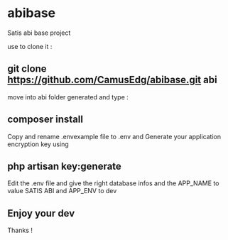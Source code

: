 # abibase

Satis abi base project

use to clone it :

git clone https://github.com/CamusEdg/abibase.git abi
--

move into abi folder generated and type :

composer install
--

Copy and rename .envexample file to .env and Generate your application encryption key using 

php artisan key:generate
--

Edit the .env file and give the right database infos and the APP_NAME to value SATIS ABI and APP_ENV to dev


Enjoy your dev
--

Thanks !

